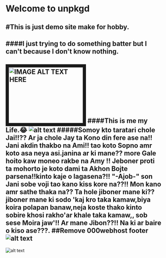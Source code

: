 Welcome to unpkgd
=================
#This is just demo site make for hobby.
---
####I just trying to do something batter but I can't because I don't know nothing. 
---
<a href="http://www.youtube.com/watch?feature=player_embedded&v=v=bfb_5eTXlkY" target="_blank"><img src="http://img.youtube.com/vi/v=bfb_5eTXlkY/0.jpg" 
alt="IMAGE ALT TEXT HERE" width="240" height="180" border="10" /></a>
####This is me my Life.😂
![alt text](https://www.imageupload.co.uk/images/2018/04/30/1525123746326-1312640493.jpg "0-blood1")
#####Somoy kto taratari chole Jai!!?? Ar ja chole Jay ta Kono din fere ase na!! Jani akdin thakbo na Ami!! tao koto Sopno amr koto asa neya asi.janina ar ki mane?? more Gale hoito kaw moneo rakbe na Amy !! Jeboner proti ta mohorto je koto dami ta Akhon Bojte parsena!!kinto kaje o lagasena?!! "-Ajob-" son Jani sobe voji tao kano kiss kore na??!! Mon kano amr sathe thaka na?? Ta hole jiboner mane ki?? jiboner mane ki sodo 'kaj kro taka kamaw,biya koira polapan banaw,neja koste thako kinto sobire khosi rakho'ar khale taka kamaw,, sob sese Moira jaw'!! Ar mane Jibon??!! Na ki ar baire o kiso ase???.
##Remove 000webhost footer
![alt text](https://farm1.staticflickr.com/903/27907669068_d271539c8e_z_d.jpg "Logo Title Text 1")
---
![alt text][logo]

[logo]: https://farm1.staticflickr.com/962/41059715024_daa79d5b1b_z_d.jpg "Logo Title Text 2"
